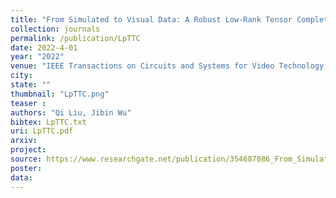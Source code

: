 ```yaml
---
title: "From Simulated to Visual Data: A Robust Low-Rank Tensor Completion Approach using lp-Regression for Outlier Resistance"
collection: journals
permalink: /publication/LpTTC
date: 2022-4-01
year: "2022"
venue: "IEEE Transactions on Circuits and Systems for Video Technology,"
city: 
state: ""
thumbnail: "LpTTC.png"
teaser : 
authors: "Qi Liu, Jibin Wu"
bibtex: LpTTC.txt
uri: LpTTC.pdf
arxiv: 
project: 
source: https://www.researchgate.net/publication/354687086_From_Simulated_to_Visual_Data_A_Robust_Low-Rank_Tensor_Completion_Approach_using_lp-Regression_for_Outlier_Resistance
poster: 
data:
---
```

